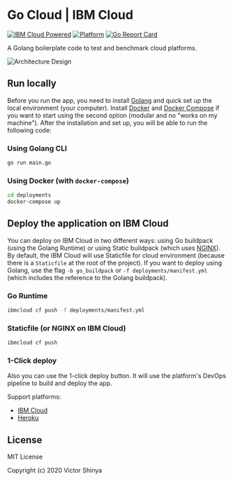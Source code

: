 # Go Cloud | IBM Cloud

[![IBM Cloud Powered](https://img.shields.io/badge/IBM%20Cloud-powered-blue.svg)](https://cloud.ibm.com)
[![Platform](https://img.shields.io/badge/platform-golang-lightgrey.svg?style=flat)](https://developer.ibm.com/?s=golang/)
[![Go Report Card](https://goreportcard.com/badge/github.com/victorshinya/go-cloud)](https://goreportcard.com/report/github.com/victorshinya/go-cloud)

A Golang boilerplate code to test and benchmark cloud platforms.

![Architecture Design](doc/source/images/architecture.jpeg)

## Run locally

Before you run the app, you need to install [Golang](https://golang.org) and quick set up the local environment (your computer). Install [Docker](https://www.docker.com) and [Docker Compose](https://docs.docker.com/compose/) if you want to start using the second option (modular and no "works on my machine"). After the installation and set up, you will be able to run the following code:

### Using Golang CLI

```sh
go run main.go
```

### Using Docker (with `docker-compose`)

```sh
cd deployments
docker-compose up
```

## Deploy the application on IBM Cloud

You can deploy on IBM Cloud in two different ways: using Go buildpack (using the Golang Runtime) or using Static buildpack (which uses [NGINX](https://www.nginx.com)). By default, the IBM Cloud will use Staticfile for cloud environment (because there is a `Staticfile` at the root of the project). If you want to deploy using Golang, use the flag `-b go_buildpack` or `-f deployments/manifest.yml` (which includes the reference to the Golang buildpack).

### Go Runtime

```sh
ibmcloud cf push -f deployments/manifest.yml
```

### Staticfile (or NGINX on IBM Cloud)

```sh
ibmcloud cf push
```

### 1-Click deploy

Also you can use the 1-click deploy button. It will use the platform's DevOps pipeline to build and deploy the app.

Support platforms:

- [IBM Cloud](https://cloud.ibm.com/devops/setup/deploy?repository=https://github.com/victorshinya/go-cloud)
- [Heroku](https://heroku.com/deploy?template=https://github.com/victorshinya/go-cloud/tree/master)

## License

MIT License

Copyright (c) 2020 Victor Shinya
